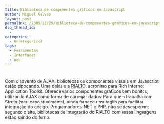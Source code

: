 ```yaml
---
title: Biblioteca de componentes gráficos em Javascript
author: Miguel Galves
layout: post
permalink: /2005/12/29/biblioteca-de-componentes-graficos-em-javascript/
dsq_thread_id:
  - 
categories:
  - Uncategorized
tags:
  - Ferramentas
  - Interfaces
  - Web
---
```

# 

Com o advento de AJAX, bibliotecas de componentes visuais em Javascript estão pipocando. Uma delas é a [RIALTO][1], acronimo para Rich Internet Application Toolkit. Oferece vários componentes gráficos bem bonitos, utilizando AJAX como forma de carregar dados. Para quem trabalha com Struts (meu caso atualmente), ainda fornece uma taglib para facilitar integração do código. Programadores .NET e PHP, não se desesperem: segundo o site, bibliotecas de integração do RIALTO com essas linguagens estão saindo do forno. 
> 

 [1]: http://rialto.application-servers.com/wiki/